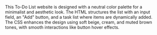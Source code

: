 This To-Do List website is designed with a neutral color palette for a minimalist and aesthetic look. The HTML structures the list with an input field, an "Add" button, and a task list where items are dynamically added. The CSS enhances the design using soft beige, cream, and muted brown tones, with smooth interactions like button hover effects. 
